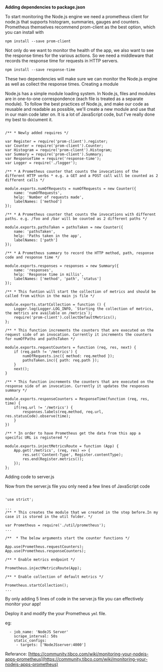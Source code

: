 **Adding dependencies to package.json**

To start monitoring the Node.js engine we need a prometheus client for node.js that supports histogram, summaries, gauges and counters. Prometheus themselves recommend prom-client as the best option, which you can install with

`npm install --save prom-client`

Not only do we want to monitor the health of the app, we also want to see the response times for the various actions. So we need a middleware that records the response time for requests in HTTP servers.

`npm install --save response-time`

These two dependencies will make sure we can monitor the Node.js engine as well as collect the response times.
Creating a module

Node.js has a simple module loading system. In Node.js, files and modules are in one-to-one correspondence (each file is treated as a separate module). To follow the best practices of Node.js, and make our code as reusable and readable as possible, we'll create a new module and use that in our main code later on. It is a lot of JavaScript code, but I've really done my best to document it.

```

/** * Newly added requires */

var Register = require('prom-client').register;  
var Counter = require('prom-client').Counter;  
var Histogram = require('prom-client').Histogram;  
var Summary = require('prom-client').Summary;  
var ResponseTime = require('response-time');  
var Logger = require('./logger');

/** * A Prometheus counter that counts the invocations of the different HTTP verbs * e.g. a GET and a POST call will be counted as 2 different calls */

module.exports.numOfRequests = numOfRequests = new Counter({  
    name: 'numOfRequests',
    help: 'Number of requests made',
    labelNames: ['method']
});

/** * A Prometheus counter that counts the invocations with different paths. e.g. /foo and /bar will be counted as 2 different paths */

module.exports.pathsTaken = pathsTaken = new Counter({  
    name: 'pathsTaken',
    help: 'Paths taken in the app',
    labelNames: ['path']
});

/** * A Prometheus summary to record the HTTP method, path, response code and response time */

module.exports.responses = responses = new Summary({  
    name: 'responses',
    help: 'Response time in millis',
    labelNames: ['method', 'path', 'status']
});

/** * This funtion will start the collection of metrics and should be called from within in the main js file */

module.exports.startCollection = function () {  
    Logger.log(Logger.LOG_INFO, `Starting the collection of metrics, the metrics are available on /metrics`);
    require('prom-client').collectDefaultMetrics();
};

/** * This function increments the counters that are executed on the request side of an invocation. Currently it increments the counters for numOfPaths and pathsTaken */

module.exports.requestCounters = function (req, res, next) {  
    if (req.path != '/metrics') {
        numOfRequests.inc({ method: req.method });
        pathsTaken.inc({ path: req.path });
    }
    next();
}

/** * This function increments the counters that are executed on the response side of an invocation. Currently it updates the responses summary */

module.exports.responseCounters = ResponseTime(function (req, res, time) {  
    if(req.url != '/metrics') {
        responses.labels(req.method, req.url, res.statusCode).observe(time);
    }
})

/** * In order to have Prometheus get the data from this app a specific URL is registered */

module.exports.injectMetricsRoute = function (App) {  
    App.get('/metrics', (req, res) => {
        res.set('Content-Type', Register.contentType);
        res.end(Register.metrics());
    });
};

```

Adding code to server.js

Now from the server.js file you only need a few lines of JavaScript code

```

'use strict';

...
/** * This creates the module that we created in the step before.In my case it is stored in the util folder. */

var Prometheus = require('./util/prometheus');  
...

/**  * The below arguments start the counter functions */

App.use(Prometheus.requestCounters);  
App.use(Prometheus.responseCounters);

/** * Enable metrics endpoint */

Prometheus.injectMetricsRoute(App);

/** * Enable collection of default metrics */

Prometheus.startCollection();  
...

```

By only adding 5 lines of code in the server.js file you can effectively monitor your app!

Deploy it and modify the your Prometheus `yml` file.

eg:


```
  - job_name: 'NodeJS Server'
    scrape_interval: 50s
    static_configs:
     - targets: ['NodeJSserver:4000']
```


Referance: [https://community.tibco.com/wiki/monitoring-your-nodejs-apps-prometheus](https://community.tibco.com/wiki/monitoring-your-nodejs-apps-prometheus)